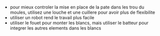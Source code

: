  - pour mieux controler la mise en place de la pate dans les trou du moules, utilisez une louche et une cuillere pour avoir plus de flexibilite
 - utiliser un robot rend le travail plus facile
 - utiliser le fouet pour monter les blancs, mais utiliser le batteur pour integrer les autres elements dans les blancs
